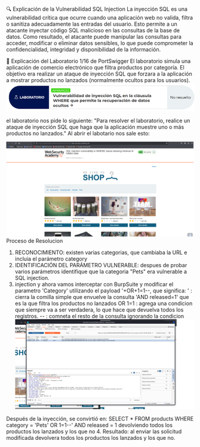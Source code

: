 🔍 Explicación de la Vulnerabilidad SQL Injection
La inyección SQL es una vulnerabilidad crítica que ocurre cuando una aplicación web no valida, filtra o sanitiza adecuadamente las entradas del usuario. Esto permite a un atacante inyectar código SQL malicioso en las consultas de la base de datos. Como resultado, el atacante puede manipular las consultas para acceder, modificar o eliminar datos sensibles, lo que puede comprometer la confidencialidad, integridad y disponibilidad de la información.

🧪 Explicación del Laboratorio 1/16 de PortSwigger
El laboratorio simula una aplicación de comercio electrónico que filtra productos por categoría. El objetivo era realizar un ataque de inyección SQL que forzara a la aplicación a mostrar productos no lanzados (normalmente ocultos para los usuarios).
![](https://github.com/yaraDMC/wite-ups-de-portswigger/blob/main/sql-injection/lab1/images/lab1.png)

el laboratorio nos pide lo siguiente: "Para resolver el laboratorio, realice un ataque de inyección SQL que haga que la aplicación muestre uno o más productos no lanzados."
Al abrir el labotario nos sale esto:

![](https://github.com/yaraDMC/wite-ups-de-portswigger/blob/main/sql-injection/lab1/images/principal.png)
Proceso de Resolucion
1. RECONOCIMIENTO: existen varias categorias, que cambiaba la URL e incluia el parámetro category
2. IDENTIFICACIÓN DEL PARÁMETRO VULNERABLE: despues de probar varios parámetros identifique que la categoria "Pets" era vulnerable a SQL injection.
3. injection y ahora vamos interceptar con BurpSuite y modificar el parametro 'Category' utilizando el payload '+OR+1=1--, que significa:
   ' : cierra la comilla simple que envuelve la consulta 'AND released=1' que es la que filtra los productos no lanzados
   OR 1=1 :  agrega una condicion que siempre va a ser verdadera, lo que hace que devuelva todos los registros.
   -- : comneta el resto de la consulta ignorando la condicion 
![](https://github.com/yaraDMC/wite-ups-de-portswigger/blob/main/sql-injection/lab1/images/pets.png)

Después de la inyección, se convirtió en:
SELECT * FROM products WHERE category = 'Pets' OR 1=1--' AND released = 1
devolviendo todos los productos los lanzados y los que no
4. Resultado: al enviar las solicitud modificada devolvera todos los productos los lanzados y los que no.
